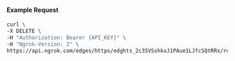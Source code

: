 <!-- Code generated for API Clients. DO NOT EDIT. -->

#### Example Request

```bash
curl \
-X DELETE \
-H "Authorization: Bearer {API_KEY}" \
-H "Ngrok-Version: 2" \
https://api.ngrok.com/edges/https/edghts_2c35VSshkxJ1PAue1LJfcSQtRRx/routes/edghtsrt_2c35VTBUJjDLurIlzwwN5RK9e39/compression
```
